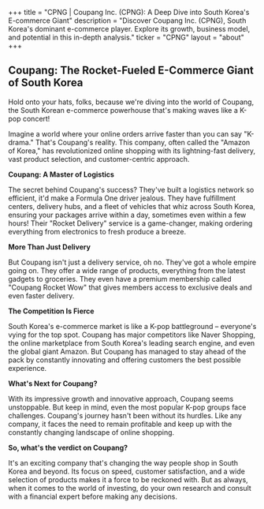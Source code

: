 +++
title = "CPNG |  Coupang Inc. (CPNG): A Deep Dive into South Korea's E-commerce Giant"
description = "Discover Coupang Inc. (CPNG), South Korea's dominant e-commerce player. Explore its growth, business model, and potential in this in-depth analysis."
ticker = "CPNG"
layout = "about"
+++

        


##  Coupang: The Rocket-Fueled E-Commerce Giant of South Korea

Hold onto your hats, folks, because we're diving into the world of Coupang, the South Korean e-commerce powerhouse that's making waves like a K-pop concert! 

Imagine a world where your online orders arrive faster than you can say "K-drama." That's Coupang's reality. This company, often called the "Amazon of Korea," has revolutionized online shopping with its lightning-fast delivery, vast product selection, and customer-centric approach. 

**Coupang: A Master of Logistics**

The secret behind Coupang's success? They've built a logistics network so efficient, it'd make a Formula One driver jealous. They have fulfillment centers, delivery hubs, and a fleet of vehicles that whiz across South Korea, ensuring your packages arrive within a day, sometimes even within a few hours! Their "Rocket Delivery" service is a game-changer, making ordering everything from electronics to fresh produce a breeze. 

**More Than Just Delivery**

But Coupang isn't just a delivery service, oh no. They've got a whole empire going on. They offer a wide range of products, everything from the latest gadgets to groceries. They even have a premium membership called "Coupang Rocket Wow" that gives members access to exclusive deals and even faster delivery. 

**The Competition Is Fierce**

South Korea's e-commerce market is like a K-pop battleground – everyone's vying for the top spot.  Coupang has major competitors like Naver Shopping, the online marketplace from South Korea's leading search engine, and even the global giant Amazon. But Coupang has managed to stay ahead of the pack by constantly innovating and offering customers the best possible experience. 

**What's Next for Coupang?**

With its impressive growth and innovative approach, Coupang seems unstoppable.  But keep in mind, even the most popular K-pop groups face challenges.  Coupang's journey hasn't been without its hurdles. Like any company, it faces the need to remain profitable and keep up with the constantly changing landscape of online shopping. 

**So, what's the verdict on Coupang?** 

It's an exciting company that's changing the way people shop in South Korea and beyond. Its focus on speed, customer satisfaction, and a wide selection of products makes it a force to be reckoned with. But as always, when it comes to the world of investing, do your own research and consult with a financial expert before making any decisions. 

        